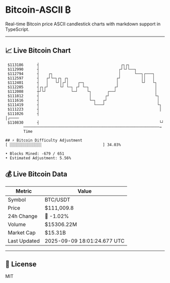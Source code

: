 # Bitcoin-ASCII ₿

Real-time Bitcoin price ASCII candlestick charts with markdown support in TypeScript.

---

## 📈 Live Bitcoin Chart

```
 $113186      ┤                                    ┌┐┌┐                    
 $112990      ┤                                   ┌┘└┘└──┐                 
 $112794      ┤    ┌┐                             │      └──┐┌───┐         
 $112597      ┤   ┌┘└─┐┌┐ ┌┐                     ┌┘         ││   │         
 $112401      ┤   │   └┘│┌┘│    ┌─┐              │          └┘   └┐        
 $112205      ┤┌┐┌┘     └┘ └─┐ ┌┘ └─┐           ┌┘                │        
 $112008      ┼┘└┘           └─┘    └┐       ┌──┘                 │        
 $111812      ┤                      │      ┌┘                    └┐       
 $111616      ┤                      └─┐   ┌┘                      │       
 $111419      ┤                        └───┘                       └┐      
 $111223      ┤                                                     │      
 $111026      ┤                                                     │┌──── 
 $110830      ┤                                                     └┘     
        ────────────────────────────────────────────────────────────→
        Time

## ⚡ Bitcoin Difficulty Adjustment
[ ░░░░░░░░░░░░░░                           ] 34.03%

• Blocks Mined: -679 / 651
• Estimated Adjustment: 5.56%
```

## 💰 Live Bitcoin Data

| Metric | Value |
|--------|-------|
| Symbol | BTC/USDT |
| Price | $111,009.8 |
| 24h Change | 🔴 -1.02% |
| Volume | $15306.22M |
| Market Cap | $15.31B |
| Last Updated | 2025-09-09 18:01:24.677 UTC |

---

## 📄 License

MIT